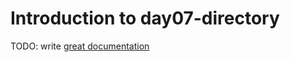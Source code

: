 # Introduction to day07-directory

TODO: write [great documentation](http://jacobian.org/writing/what-to-write/)
